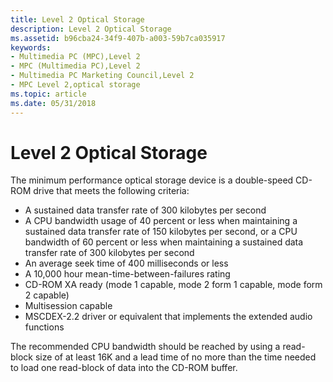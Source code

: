 ```yaml
---
title: Level 2 Optical Storage
description: Level 2 Optical Storage
ms.assetid: b96cba24-34f9-407b-a003-59b7ca035917
keywords:
- Multimedia PC (MPC),Level 2
- MPC (Multimedia PC),Level 2
- Multimedia PC Marketing Council,Level 2
- MPC Level 2,optical storage
ms.topic: article
ms.date: 05/31/2018
---
```


# Level 2 Optical Storage

The minimum performance optical storage device is a double-speed CD-ROM drive that meets the following criteria:

-   A sustained data transfer rate of 300 kilobytes per second
-   A CPU bandwidth usage of 40 percent or less when maintaining a sustained data transfer rate of 150 kilobytes per second, or a CPU bandwidth of 60 percent or less when maintaining a sustained data transfer rate of 300 kilobytes per second
-   An average seek time of 400 milliseconds or less
-   A 10,000 hour mean-time-between-failures rating
-   CD-ROM XA ready (mode 1 capable, mode 2 form 1 capable, mode form 2 capable)
-   Multisession capable
-   MSCDEX-2.2 driver or equivalent that implements the extended audio functions

The recommended CPU bandwidth should be reached by using a read-block size of at least 16K and a lead time of no more than the time needed to load one read-block of data into the CD-ROM buffer.

 

 




